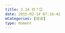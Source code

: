 ```yaml
---
title: 2.14 约？😉
date: 2015-02-14 07:18:42
mCategories: [说说]
type: moment
---
```


<div id="pics-20150214071842"></div>

<script src="/lib/moment/pics.js"></script>
<script>
var data = [
    {"link": "2015-02-14_000001.webp", "type": "shuoshuo"}
];
picsRender(data, "pics-20150214071842");
</script>

